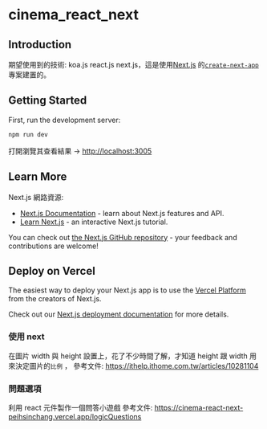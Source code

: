 # cinema_react_next

## Introduction

期望使用到的技術: koa.js react.js next.js，這是使用[Next.js](https://nextjs.org/) 的[`create-next-app`](https://github.com/vercel/next.js/tree/canary/packages/create-next-app) 專案建置的。

## Getting Started

First, run the development server:

```bash
npm run dev
```

打開瀏覽其查看結果 -> [http://localhost:3005](http://localhost:3005)

## Learn More

Next.js 網路資源:

- [Next.js Documentation](https://nextjs.org/docs) - learn about Next.js features and API.
- [Learn Next.js](https://nextjs.org/learn) - an interactive Next.js tutorial.

You can check out [the Next.js GitHub repository](https://github.com/vercel/next.js/) - your feedback and contributions are welcome!

## Deploy on Vercel

The easiest way to deploy your Next.js app is to use the [Vercel Platform](https://vercel.com/new?utm_medium=default-template&filter=next.js&utm_source=create-next-app&utm_campaign=create-next-app-readme) from the creators of Next.js.

Check out our [Next.js deployment documentation](https://nextjs.org/docs/deployment) for more details.

### 使用 next <Image />

在圖片 width 與 height 設置上，花了不少時間了解，才知道 height 跟 width 用來決定圖片的`比例` ，
參考文件: https://ithelp.ithome.com.tw/articles/10281104

### 問題選項

利用 react 元件製作一個問答小遊戲
參考文件: https://cinema-react-next-peihsinchang.vercel.app/logicQuestions
